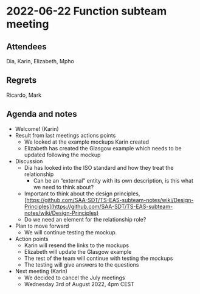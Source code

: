 # 2022-06-22 Function subteam meeting


## Attendees

Dia, Karin, Elizabeth, Mpho


## Regrets

Ricardo, Mark


## Agenda and notes



* Welcome! (Karin)
* Result from last meetings actions points
    * We looked at the example mockups Karin created
    * Elizabeth has created the Glasgow example which needs to be updated following the mockup
* Discussion
    * Dia has looked into the ISO standard and how they treat the relationship
        * Can be an “external” entity with its own description, is this what we need to think about?
    * Important to think about the design principles, [https://github.com/SAA-SDT/TS-EAS-subteam-notes/wiki/Design-Principles](https://github.com/SAA-SDT/TS-EAS-subteam-notes/wiki/Design-Principles) 
    * Do we need an element for the relationship role?
* Plan to move forward
    * We will continue testing the mockup.
* Action points
    * Karin will resend the links to the mockups
    * Elizabeth will update the Glasgow example
    * The rest of the team will continue with testing the mockups
    * The testing will give answers to the questions
* Next meeting (Karin)
    * We decided to cancel the July meetings
    * Wednesday 3rd of August 2022, 4pm CEST

